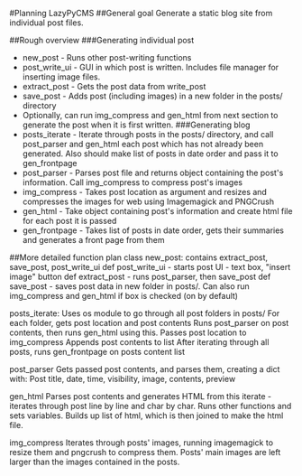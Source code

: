 #Planning LazyPyCMS
##General goal
Generate a static blog site from individual post files.

##Rough overview
###Generating individual post
* new_post - Runs other post-writing functions
* post_write_ui - GUI in which post is written. Includes file manager for inserting image files.
* extract_post - Gets the post data from write_post
* save_post - Adds post (including images) in a new folder in the posts/ directory
* Optionally, can run img_compress and gen_html from next section to generate the post when it is first written.
###Generating blog
* posts_iterate - Iterate through posts in the posts/ directory, and call post_parser and gen_html each post which has not already been generated. Also should make list of posts in date order and pass it to gen_frontpage
* post_parser - Parses post file and returns object containing the post's information. Call img_compress to compress post's images
* img_compress - Takes post location as argument and resizes and compresses the images for web using Imagemagick and PNGCrush
* gen_html - Take object containing post's information and create html file for each post it is passed
* gen_frontpage - Takes list of posts in date order, gets their summaries and generates a front page from them

##More detailed function plan
class new_post:
    contains extract_post, save_post, post_write_ui
    def post_write_ui - starts post UI - text box, "insert image" button
    def extract_post - runs post_parser, then save_post
    def save_post - saves post data in new folder in posts/. Can also run img_compress and gen_html if box is checked (on by default)

posts_iterate:
    Uses os module to go through all post folders in posts/
    For each folder, gets post location and post contents
    Runs post_parser on post contents, then runs gen_html using this.
    Passes post location to img_compress
    Appends post contents to list
    After iterating through all posts, runs gen_frontpage on posts content list

post_parser
    Gets passed post contents, and parses them, creating a dict with:
        Post title, date, time, visibility, image, contents, preview

gen_html
    Parses post contents and generates HTML from this
    iterate - iterates through post line by line and char by char. Runs other functions and sets variables. Builds up list of html, which is then joined to make the html file.

img_compress
    Iterates through posts' images, running imagemagick to resize them and pngcrush to compress them. Posts' main images are left larger than the images contained in the posts.
